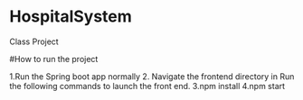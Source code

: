 # HospitalSystem
Class Project

#How to run the project

1.Run the Spring boot app normally
2. Navigate the frontend directory in 
Run the following commands to launch the front end.
3.npm install
4.npm start
